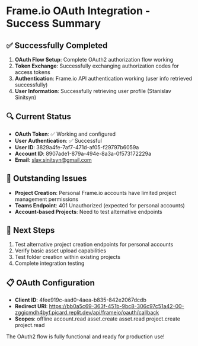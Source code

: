 # Frame.io OAuth Integration - Success Summary

## ✅ Successfully Completed
1. **OAuth Flow Setup**: Complete OAuth2 authorization flow working
2. **Token Exchange**: Successfully exchanging authorization codes for access tokens
3. **Authentication**: Frame.io API authentication working (user info retrieved successfully)
4. **User Information**: Successfully retrieving user profile (Stanislav Sinitsyn)

## 🔍 Current Status
- **OAuth Token**: ✅ Working and configured
- **User Authentication**: ✅ Successful
- **User ID**: 3829a4fe-7af7-471d-af05-f29797b6059a
- **Account ID**: 8907ade1-879a-494e-8a3a-0f573172229a
- **Email**: slav.sinitsyn@gmail.com

## 🚧 Outstanding Issues
- **Project Creation**: Personal Frame.io accounts have limited project management permissions
- **Teams Endpoint**: 401 Unauthorized (expected for personal accounts)
- **Account-based Projects**: Need to test alternative endpoints

## 🎯 Next Steps
1. Test alternative project creation endpoints for personal accounts
2. Verify basic asset upload capabilities
3. Test folder creation within existing projects
4. Complete integration testing

## 📋 OAuth Configuration
- **Client ID**: 4fee919c-aad0-4aea-b835-842e2067dcdb
- **Redirect URI**: https://bb0a5c69-363f-451b-9bc8-306c97c51a42-00-zggicmdh4byf.picard.replit.dev/api/frameio/oauth/callback
- **Scopes**: offline account.read asset.create asset.read project.create project.read

The OAuth2 flow is fully functional and ready for production use!